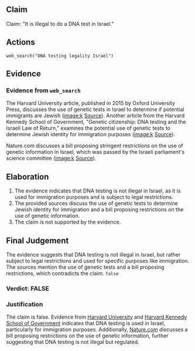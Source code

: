 ## Claim
Claim: "It is illegal to do a DNA test in Israel."

## Actions
```
web_search("DNA testing legality Israel")
```

## Evidence
### Evidence from `web_search`
The Harvard University article, published in 2015 by Oxford University Press, discusses the use of genetic tests in Israel to determine if potential immigrants are Jewish (<image:k> [Source](https://dash.harvard.edu/entities/publication/73120379-1b48-6bd4-e053-0100007fdf3b)). Another article from the Harvard Kennedy School of Government, "Genetic citizenship: DNA testing and the Israeli Law of Return," examines the potential use of genetic tests to determine Jewish identity for immigration purposes (<image:k> [Source](https://ideas.repec.org/p/hrv/hksfac/29408321.html)).

Nature.com discusses a bill proposing stringent restrictions on the use of genetic information in Israel, which was passed by the Israeli parliament's science committee (<image:k> [Source](https://www.nature.com/articles/28247)).


## Elaboration
1.  The evidence indicates that DNA testing is not illegal in Israel, as it is used for immigration purposes and is subject to legal restrictions.
2.  The provided sources discuss the use of genetic tests to determine Jewish identity for immigration and a bill proposing restrictions on the use of genetic information.
3.  The claim is not supported by the evidence.


## Final Judgement
The evidence suggests that DNA testing is not illegal in Israel, but rather subject to legal restrictions and used for specific purposes like immigration. The sources mention the use of genetic tests and a bill proposing restrictions, which contradicts the claim. `false`


### Verdict: FALSE

### Justification
The claim is false. Evidence from [Harvard University](https://dash.harvard.edu/entities/publication/73120379-1b48-6bd4-e053-0100007fdf3b) and [Harvard Kennedy School of Government](https://ideas.repec.org/p/hrv/hksfac/29408321.html) indicates that DNA testing is used in Israel, particularly for immigration purposes. Additionally, [Nature.com](https://www.nature.com/articles/28247) discusses a bill proposing restrictions on the use of genetic information, further suggesting that DNA testing is not illegal but regulated.
